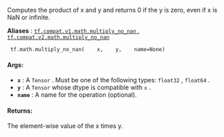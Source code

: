 Computes the product of x and y and returns 0 if the y is zero, even if x is NaN or infinite.

**Aliases** : [ `tf.compat.v1.math.multiply_no_nan` ](/api_docs/python/tf/math/multiply_no_nan), [ `tf.compat.v2.math.multiply_no_nan` ](/api_docs/python/tf/math/multiply_no_nan)

```
 tf.math.multiply_no_nan(    x,    y,    name=None) 
```

#### Args:
- **`x`** : A  `Tensor` . Must be one of the following types:  `float32` ,  `float64` .
- **`y`** : A  `Tensor`  whose dtype is compatible with  `x` .
- **`name`** : A name for the operation (optional).


#### Returns:
The element-wise value of the x times y.

